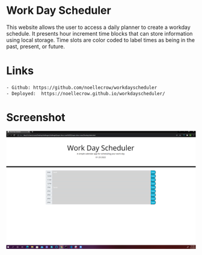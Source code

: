 # Work Day Scheduler

This website allows the user to access a daily planner to create a workday schedule.
It presents hour increment time blocks that can store information using local storage.
Time slots are color coded to label times as being in the past, present, or future.

# Links
    - Github: https://github.com/noellecrow/workdayscheduler
    - Deployed:  https://noellecrow.github.io/workdayscheduler/

# Screenshot

![Workday Schedule Screenshot](./Develop/workdayscheduler.png)
